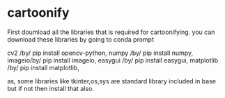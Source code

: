 # cartoonify

First doumload all the libraries that is required for cartoonifying.
you can download these libraries by going to conda prompt

cv2 /by/ pip install opencv-python,
numpy /by/ pip install numpy,
imageio/by/ pip install imageio,
easygui /by/ pip install easygui,
matplotlib /by/ pip install matplotlib,

as, some libraries like tkinter,os,sys are standard library included in base but if not then install that also.
